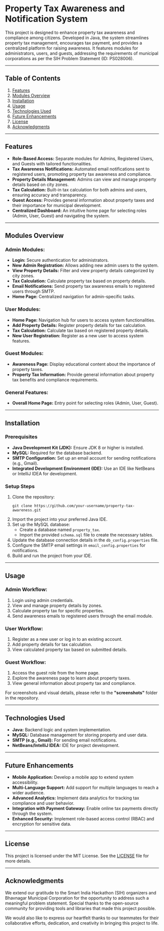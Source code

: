 <h1>Property Tax Awareness and Notification System</h1>

<p>This project is designed to enhance property tax awareness and compliance among citizens. Developed in Java, the system streamlines property tax management, encourages tax payment, and provides a centralized platform for raising awareness. It features modules for administrators, users, and guests, addressing the requirements of municipal corporations as per the SIH Problem Statement (ID: PS028006).</p>

<hr>

<h2>Table of Contents</h2>
<ol>
  <li><a href="#features">Features</a></li>
  <li><a href="#modules-overview">Modules Overview</a></li>
  <li><a href="#installation">Installation</a></li>
  <li><a href="#usage">Usage</a></li>
  <li><a href="#technologies-used">Technologies Used</a></li>
  <li><a href="#future-enhancements">Future Enhancements</a></li>
  <li><a href="#license">License</a></li>
  <li><a href="#acknowledgments">Acknowledgments</a></li>
</ol>

<hr>

<h2 id="features">Features</h2>

<ul>
  <li><strong>Role-Based Access:</strong> Separate modules for Admins, Registered Users, and Guests with tailored functionalities.</li>
  <li><strong>Tax Awareness Notifications:</strong> Automated email notifications sent to registered users, promoting property tax awareness and compliance.</li>
  <li><strong>Property Details Management:</strong> Admins can view and manage property details based on city zones.</li>
  <li><strong>Tax Calculation:</strong> Built-in tax calculation for both admins and users, ensuring accuracy and transparency.</li>
  <li><strong>Guest Access:</strong> Provides general information about property taxes and their importance for municipal development.</li>
  <li><strong>Centralized Dashboard:</strong> An intuitive home page for selecting roles (Admin, User, Guest) and navigating the system.</li>
</ul>

<hr>

<h2 id="modules-overview">Modules Overview</h2>

<h3>Admin Modules:</h3>
<ul>
  <li><strong>Login:</strong> Secure authentication for administrators.</li>
  <li><strong>New Admin Registration:</strong> Allows adding new admin users to the system.</li>
  <li><strong>View Property Details:</strong> Filter and view property details categorized by city zones.</li>
  <li><strong>Tax Calculation:</strong> Calculate property tax based on property details.</li>
  <li><strong>Email Notifications:</strong> Send property tax awareness emails to registered users through SMTP.</li>
  <li><strong>Home Page:</strong> Centralized navigation for admin-specific tasks.</li>
</ul>

<h3>User Modules:</h3>
<ul>
  <li><strong>Home Page:</strong> Navigation hub for users to access system functionalities.</li>
  <li><strong>Add Property Details:</strong> Register property details for tax calculation.</li>
  <li><strong>Tax Calculation:</strong> Calculate tax based on registered property details.</li>
  <li><strong>New User Registration:</strong> Register as a new user to access system features.</li>
</ul>

<h3>Guest Modules:</h3>
<ul>
  <li><strong>Awareness Page:</strong> Display educational content about the importance of property taxes.</li>
  <li><strong>Property Tax Information:</strong> Provide general information about property tax benefits and compliance requirements.</li>
</ul>

<h3>General Features:</h3>
<ul>
  <li><strong>Overall Home Page:</strong> Entry point for selecting roles (Admin, User, Guest).</li>
</ul>

<hr>

<h2 id="installation">Installation</h2>

<h3>Prerequisites</h3>
<ul>
  <li><strong>Java Development Kit (JDK):</strong> Ensure JDK 8 or higher is installed.</li>
  <li><strong>MySQL:</strong> Required for the database backend.</li>
  <li><strong>SMTP Configuration:</strong> Set up an email account for sending notifications (e.g., Gmail).</li>
  <li><strong>Integrated Development Environment (IDE):</strong> Use an IDE like NetBeans or IntelliJ IDEA for development.</li>
</ul>

<h3>Setup Steps</h3>
<ol>
  <li>Clone the repository:
    <pre><code>git clone https://github.com/your-username/property-tax-awareness.git</code></pre>
  </li>
  <li>Import the project into your preferred Java IDE.</li>
  <li>Set up the MySQL database:
    <ul>
      <li>Create a database named <code>property_tax</code>.</li>
      <li>Import the provided <code>schema.sql</code> file to create the necessary tables.</li>
    </ul>
  </li>
  <li>Update the database connection details in the <code>db_config.properties</code> file.</li>
  <li>Configure the SMTP email settings in <code>email_config.properties</code> for notifications.</li>
  <li>Build and run the project from your IDE.</li>
</ol>

<hr>

<h2 id="usage">Usage</h2>

<h3>Admin Workflow:</h3>
<ol>
  <li>Login using admin credentials.</li>
  <li>View and manage property details by zones.</li>
  <li>Calculate property tax for specific properties.</li>
  <li>Send awareness emails to registered users through the email module.</li>
</ol>

<h3>User Workflow:</h3>
<ol>
  <li>Register as a new user or log in to an existing account.</li>
  <li>Add property details for tax calculation.</li>
  <li>View calculated property tax based on submitted details.</li>
</ol>

<h3>Guest Workflow:</h3>
<ol>
  <li>Access the guest role from the home page.</li>
  <li>Explore the awareness page to learn about property taxes.</li>
  <li>View general information about property tax and compliance.</li>
</ol>

<p>For screenshots and visual details, please refer to the <strong>"screenshots"</strong> folder in the repository.</p>

<hr>

<h2 id="technologies-used">Technologies Used</h2>

<ul>
  <li><strong>Java:</strong> Backend logic and system implementation.</li>
  <li><strong>MySQL:</strong> Database management for storing property and user data.</li>
  <li><strong>SMTP (e.g., Gmail):</strong> For sending email notifications.</li>
  <li><strong>NetBeans/IntelliJ IDEA:</strong> IDE for project development.</li>
</ul>

<hr>

<h2 id="future-enhancements">Future Enhancements</h2>

<ul>
  <li><strong>Mobile Application:</strong> Develop a mobile app to extend system accessibility.</li>
  <li><strong>Multi-Language Support:</strong> Add support for multiple languages to reach a wider audience.</li>
  <li><strong>Advanced Analytics:</strong> Implement data analytics for tracking tax compliance and user behavior.</li>
  <li><strong>Integration with Payment Gateway:</strong> Enable online tax payments directly through the system.</li>
  <li><strong>Enhanced Security:</strong> Implement role-based access control (RBAC) and encryption for sensitive data.</li>
</ul>

<hr>

<h2 id="license">License</h2>

<p>This project is licensed under the MIT License. See the <a href="LICENSE">LICENSE</a> file for more details.</p>

<hr>

<h2 id="acknowledgments">Acknowledgments</h2>

<p>We extend our gratitude to the Smart India Hackathon (SIH) organizers and Bhavnagar Municipal Corporation for the opportunity to address such a meaningful problem statement. Special thanks to the open-source community for providing tools and libraries that made this project possible.</p>

<p>We would also like to express our heartfelt thanks to our teammates for their collaborative efforts, dedication, and creativity in bringing this project to life.</p>
